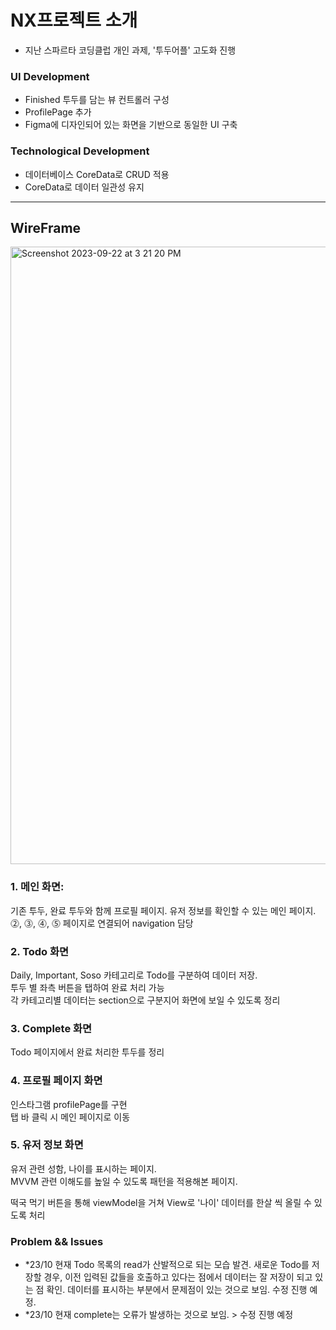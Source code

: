 # NX프로젝트 소개
- 지난 스파르타 코딩클럽 개인 과제, '투두어플' 고도화 진행

### UI Development
- Finished 투두를 담는 뷰 컨트롤러 구성
- ProfilePage 추가
- Figma에 디자인되어 있는 화면을 기반으로 동일한 UI 구축

### Technological Development
- 데이터베이스 CoreData로 CRUD 적용
- CoreData로 데이터 일관성 유지

___ 

## WireFrame
<img width="988" alt="Screenshot 2023-09-22 at 3 21 20 PM" src="https://github.com/Madman-dev/TodoApp_NX/assets/119504454/01621b10-f11e-4649-a4e6-ffd85e6bf21b">

### 1. 메인 화면:
기존 투두, 완료 투두와 함께 프로필 페이지. 유저 정보를 확인할 수 있는 메인 페이지.<br/>
⓶, ⓷, ⓸, ⓹ 페이지로 연결되어 navigation 담당
### 2. Todo 화면
Daily, Important, Soso 카테고리로 Todo를 구분하여 데이터 저장.<br/>
투두 별 좌측 버튼을 탭하여 완료 처리 가능<br/>
각 카테고리별 데이터는 section으로 구분지어 화면에 보일 수 있도록 정리

### 3. Complete 화면
Todo 페이지에서 완료 처리한 투두를 정리

### 4. 프로필 페이지 화면
인스타그램 profilePage를 구현<br/>
탭 바 클릭 시 메인 페이지로 이동
### 5. 유저 정보 화면
유저 관련 성함, 나이를 표시하는 페이지.<br/>
MVVM 관련 이해도를 높일 수 있도록 패턴을 적용해본 페이지.

떡국 먹기 버튼을 통해 viewModel을 거쳐 View로 '나이' 데이터를 한살 씩 올릴 수 있도록 처리

### Problem && Issues
- *23/10 현재 Todo 목록의 read가 산발적으로 되는 모습 발견.
새로운 Todo를 저장할 경우, 이전 입력된 값들을 호출하고 있다는 점에서 데이터는 잘 저장이 되고 있는 점 확인.
데이터를 표시하는 부분에서 문제점이 있는 것으로 보임. 수정 진행 예정.
- *23/10 현재 complete는 오류가 발생하는 것으로 보임. > 수정 진행 예정
